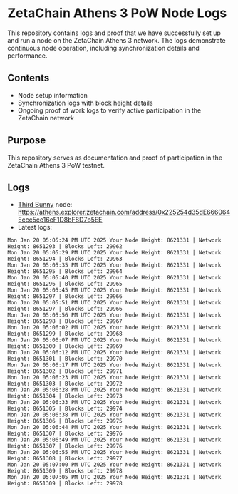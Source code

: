 # ZetaChain Athens 3 PoW Node Logs
This repository contains logs and proof that we have successfully set up and run a node on the ZetaChain Athens 3 network. The logs demonstrate continuous node operation, including synchronization details and performance.

## Contents
- Node setup information
- Synchronization logs with block height details
- Ongoing proof of work logs to verify active participation in the ZetaChain network

## Purpose
This repository serves as documentation and proof of participation in the ZetaChain Athens 3 PoW testnet.

## Logs

- [Third Bunny](https://thirdbunny.xyz/) node: https://athens.explorer.zetachain.com/address/0x225254d35dE666064Eccc5ce16eF1D8bF8D7b5EE
- Latest logs:
```
Mon Jan 20 05:05:24 PM UTC 2025 Your Node Height: 8621331 | Network Height: 8651293 | Blocks Left: 29962
Mon Jan 20 05:05:29 PM UTC 2025 Your Node Height: 8621331 | Network Height: 8651294 | Blocks Left: 29963
Mon Jan 20 05:05:35 PM UTC 2025 Your Node Height: 8621331 | Network Height: 8651295 | Blocks Left: 29964
Mon Jan 20 05:05:40 PM UTC 2025 Your Node Height: 8621331 | Network Height: 8651296 | Blocks Left: 29965
Mon Jan 20 05:05:45 PM UTC 2025 Your Node Height: 8621331 | Network Height: 8651297 | Blocks Left: 29966
Mon Jan 20 05:05:51 PM UTC 2025 Your Node Height: 8621331 | Network Height: 8651297 | Blocks Left: 29966
Mon Jan 20 05:05:56 PM UTC 2025 Your Node Height: 8621331 | Network Height: 8651298 | Blocks Left: 29967
Mon Jan 20 05:06:02 PM UTC 2025 Your Node Height: 8621331 | Network Height: 8651299 | Blocks Left: 29968
Mon Jan 20 05:06:07 PM UTC 2025 Your Node Height: 8621331 | Network Height: 8651300 | Blocks Left: 29969
Mon Jan 20 05:06:12 PM UTC 2025 Your Node Height: 8621331 | Network Height: 8651301 | Blocks Left: 29970
Mon Jan 20 05:06:17 PM UTC 2025 Your Node Height: 8621331 | Network Height: 8651302 | Blocks Left: 29971
Mon Jan 20 05:06:23 PM UTC 2025 Your Node Height: 8621331 | Network Height: 8651303 | Blocks Left: 29972
Mon Jan 20 05:06:28 PM UTC 2025 Your Node Height: 8621331 | Network Height: 8651304 | Blocks Left: 29973
Mon Jan 20 05:06:33 PM UTC 2025 Your Node Height: 8621331 | Network Height: 8651305 | Blocks Left: 29974
Mon Jan 20 05:06:38 PM UTC 2025 Your Node Height: 8621331 | Network Height: 8651306 | Blocks Left: 29975
Mon Jan 20 05:06:44 PM UTC 2025 Your Node Height: 8621331 | Network Height: 8651307 | Blocks Left: 29976
Mon Jan 20 05:06:49 PM UTC 2025 Your Node Height: 8621331 | Network Height: 8651307 | Blocks Left: 29976
Mon Jan 20 05:06:55 PM UTC 2025 Your Node Height: 8621331 | Network Height: 8651308 | Blocks Left: 29977
Mon Jan 20 05:07:00 PM UTC 2025 Your Node Height: 8621331 | Network Height: 8651309 | Blocks Left: 29978
Mon Jan 20 05:07:05 PM UTC 2025 Your Node Height: 8621331 | Network Height: 8651309 | Blocks Left: 29978
```
